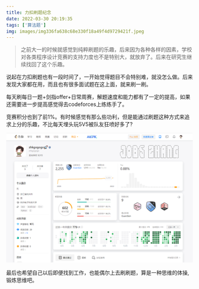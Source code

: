 ```yaml
---
title: 力扣刷题纪念
date: 2022-03-30 20:19:35
tags: ['算法题']
img: images/img336fa638c68e330f18a49f4d9729421f.jpeg
---
```

>之前大一的时候就感觉到纯粹刷题的乐趣，后来因为各种各样的因素，学校对各类程序设计竞赛的支持力度也不是特别大，就放弃了。后来在研究生继续找回了这个乐趣。

说起在力扣刷题也有一段时间了，一开始觉得题目不会特别难，就没怎么做。后来发现大家都在用，而且也有很多面试题在这上面，就来刷一刷。

每天刷每日一题+剑指offer+日常周赛，解题速度和能力都有了一定的提高，如果还需要进一步提高感觉得去codeforces上练练手了。

竞赛积分也到了前1%。有时候感觉有那么些功利，但是能通过刷题这种方式来追求上分的乐趣，不比每天埋头玩5V5被队友狂喷好多了?

![](images/imgleetcode.png)

最后也希望自己以后即便找到工作，也能偶尔上去刷刷题，算是一种思维的体操,锻炼思维吧。
